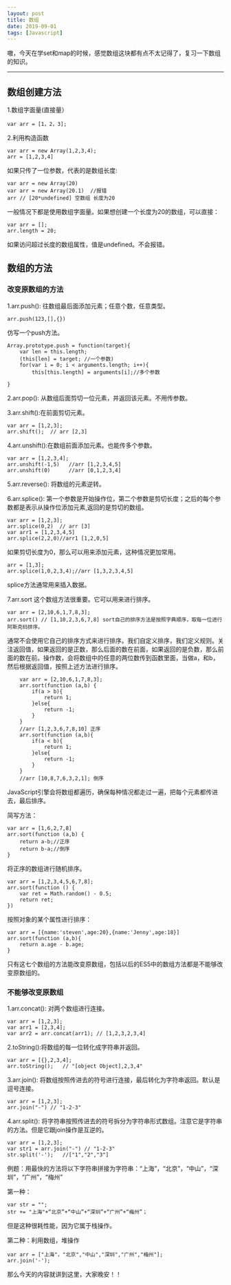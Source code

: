 ```yaml
---
layout: post
title: 数组
date: 2019-09-01
tags: [Javascript]
---
```

嗷，今天在学set和map的时候，感觉数组这块都有点不太记得了，复习一下数组的知识。

---

## 数组创建方法

1.数组字面量(直接量）

	var arr = [1，2，3];

2.利用构造函数

	var arr = new Array(1,2,3,4);
	arr = [1,2,3,4]

如果只传了一位参数，代表的是数组长度:

	var arr = new Array(20)
	var arr = new Array(20.1)  //报错
	arr // [20*undefined] 空数组 长度为20
	
一般情况下都是使用数组字面量。如果想创建一个长度为20的数组，可以直接：

	var arr = [];
	arr.length = 20;

如果访问超过长度的数组属性，值是undefined。不会报错。

## 数组的方法

### 改变原数组的方法

1.arr.push(): 往数组最后面添加元素；任意个数，任意类型。

	arr.push(123,[],{})

仿写一个push方法。

	Array.prototype.push = function(target){
	    var len = this.length;
	    (this[len] = target; //一个参数)
	    for(var i = 0; i < arguments.length; i++){
	        this[this.length] = arguments[i];//多个参数
		
	}

2.arr.pop(): 从数组后面剪切一位元素，并返回该元素。不用传参数。

3.arr.shift():在前面剪切元素。

	var arr = [1,2,3];
	arr.shift();  // arr [2,3]

4.arr.unshift():在数组前面添加元素。也能传多个参数。

	var arr = [1,2,3,4];
	arr.unshift(-1,5)   //arr [1,2,3,4,5]
	arr.unshift(0)	    //arr [0,1,2,3,4]

5.arr.reverse(): 将数组的元素逆转。

6.arr.splice(): 第一个参数是开始操作位，第二个参数是剪切长度；之后的每个参数都是表示从操作位添加元素,返回的是剪切的数组。

	var arr = [1,2,3];
	arr.splice(0,2)  // arr [3]
	var arr1 = [1,2,3,4,5]
	arr.splice(2,2,0)//arr1 [1,2,0,5]
	
如果剪切长度为0，那么可以用来添加元素，这种情况更加常用。

	arr = [1,3];
	arr.splice(1,0,2,3,4);//arr [1,3,2,3,4,5]

splice方法通常用来插入数据。

7.arr.sort 这个数组方法很重要。它可以用来进行排序。

	var arr = [2,10,6,1,7,8,3];
	arr.sort() // [1,10,2,3,6,7,8] sort自己的排序方法是按照字典顺序，取每一位进行阿斯克码排序。
	
通常不会使用它自己的排序方式来进行排序。我们自定义排序，我们定义规则。关注返回值，如果返回的是正数，那么后面的数在前面，如果返回的是负数，那么前面的数在前。操作数，会将数组中的任意的两位数传到函数里面，当做a，和b，然后根据返回值，按照上述方法进行排序。

		var arr = [2,10,6,1,7,8,3];
		arr.sort(function (a,b) {
			if(a > b){
				return 1;
			}else{
				return -1;
			}
		}
		//arr [1,2,3,6,7,8,10] 正序
		arr.sort(function (a,b){
		    if(a < b){
			    return 1;
			}else{
				return -1;
			}
		}
		//arr [10,8,7,6,3,2,1]; 倒序

JavaScript引擎会将数组都遍历，确保每种情况都走过一遍，把每个元素都传进去，最后排序。
	
简写方法：

	var arr = [1,6,2,7,8]
	arr.sort(function (a,b) {
		return a-b;//正序
		return b-a;//倒序
	}


将正序的数组进行随机排序。

	var arr = [1,2,3,4,5,6,7,8];
	arr.sort(function () {
		var ret = Math.random() - 0.5;
		return ret;
	})

按照对象的某个属性进行排序：

	var arr = [{name:'steven',age:20},{name:'Jenny',age:18}]
	arr.sort(function (a,b){
		return a.age - b.age;
	}

只有这七个数组的方法能改变原数组，包括以后的ES5中的数组方法都是不能够改变原数组的。

### 不能够改变原数组

1.arr.concat(): 对两个数组进行连接。

	var arr = [1,2,3];
	var arr1 = [2,3,4];
	var arr2 = arr.concat(arr1); // [1,2,3,2,3,4]
	
2.toString():将数组的每一位转化成字符串并返回。

	var arr = [{},2,3,4];
	arr.toString();   // "[object Object],2,3,4"

3.arr.join(): 将数组按照传进去的符号进行连接，最后转化为字符串返回。默认是逗号连接。

	var arr = [1,2,3];
	arr.join("-") // "1-2-3"

4.arr.split(): 将字符串按照传进去的符号拆分为字符串形式数组。注意它是字符串的方法。但是它跟join操作是互逆的。

	var arr = [1,2,3];
	var str1 = arr.join("-") // "1-2-3"
	str.split('-');   //["1","2","3"]

例题：用最快的方法将以下字符串拼接为字符串：“上海”，“北京”，“中山”，“深圳”，“广州”，“梅州”

第一种：
	
	var str = "";
	str += "上海"+“北京”+“中山”+“深圳”+“广州”+“梅州”；

但是这种很耗性能，因为它属于栈操作。

第二种：利用数组，堆操作

	var arr = ["上海"，"北京","中山","深圳","广州","梅州"];
	arr.join('-');


那么今天的内容就讲到这里，大家晚安！！